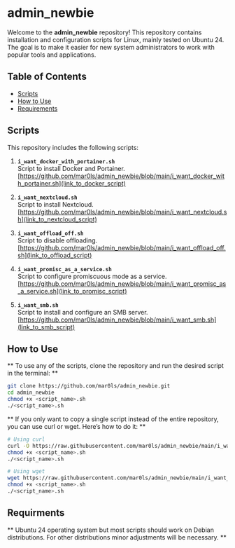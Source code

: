 # admin_newbie

Welcome to the **admin_newbie** repository! 
This repository contains installation and configuration scripts for Linux, mainly tested on Ubuntu 24. 
The goal is to make it easier for new system administrators to work with popular tools and applications.

## Table of Contents

- [Scripts](#Scripts)
- [How to Use](#How-to-Use)
- [Requirements](#Requirements)

## Scripts

This repository includes the following scripts:

1. **`i_want_docker_with_portainer.sh`**  
   Script to install Docker and Portainer.  
   [https://github.com/mar0ls/admin_newbie/blob/main/i_want_docker_with_portainer.sh](link_to_docker_script) 

2. **`i_want_nextcloud.sh`**  
   Script to install Nextcloud.  
   [https://github.com/mar0ls/admin_newbie/blob/main/i_want_nextcloud.sh](link_to_nextcloud_script) 

3. **`i_want_offload_off.sh`**  
   Script to disable offloading.  
   [https://github.com/mar0ls/admin_newbie/blob/main/i_want_offload_off.sh](link_to_offload_script) 

4. **`i_want_promisc_as_a_service.sh`**  
   Script to configure promiscuous mode as a service.  
   [https://github.com/mar0ls/admin_newbie/blob/main/i_want_promisc_as_a_service.sh](link_to_promisc_script) 

5. **`i_want_smb.sh`**  
   Script to install and configure an SMB server.  
   [https://github.com/mar0ls/admin_newbie/blob/main/i_want_smb.sh](link_to_smb_script) 

## How to Use

** To use any of the scripts, clone the repository and run the desired script in the terminal: **

```bash
git clone https://github.com/mar0ls/admin_newbie.git
cd admin_newbie
chmod +x <script_name>.sh
./<script_name>.sh
```
** If you only want to copy a single script instead of the entire repository, you can use curl or wget. Here’s how to do it: **

```bash
# Using curl
curl -O https://raw.githubusercontent.com/mar0ls/admin_newbie/main/i_want_{script_name}.sh
chmod +x <script_name>.sh
./<script_name>.sh

# Using wget
wget https://raw.githubusercontent.com/mar0ls/admin_newbie/main/i_want_{script_name}.sh
chmod +x <script_name>.sh
./<script_name>.sh
```

## Requirments
** Ubuntu 24 operating system but most scripts should work on Debian distributions. For other distributions minor adjustments will be necessary. **
